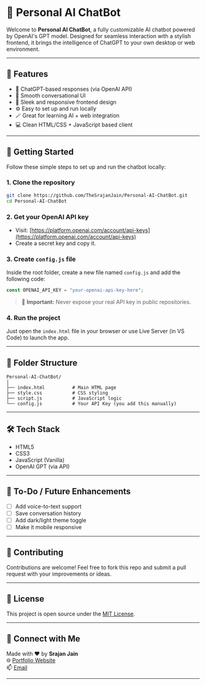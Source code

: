 # 🤖 Personal AI ChatBot

Welcome to **Personal AI ChatBot**, a fully customizable AI chatbot powered by OpenAI's GPT model. Designed for seamless interaction with a stylish frontend, it brings the intelligence of ChatGPT to your own desktop or web environment.

---

## 🌟 Features

- 🧠 ChatGPT-based responses (via OpenAI API)
- 💬 Smooth conversational UI
- 🎨 Sleek and responsive frontend design
- ⚙️ Easy to set up and run locally
- 🪄 Great for learning AI + web integration
- 💻 Clean HTML/CSS + JavaScript based client

---

## 🚀 Getting Started

Follow these simple steps to set up and run the chatbot locally:

### 1. Clone the repository

```bash
git clone https://github.com/TheSrajanJain/Personal-AI-ChatBot.git
cd Personal-AI-ChatBot
```

### 2. Get your OpenAI API key

- Visit: [https://platform.openai.com/account/api-keys](https://platform.openai.com/account/api-keys)
- Create a secret key and copy it.

### 3. Create `config.js` file

Inside the root folder, create a new file named `config.js` and add the following code:

```js
const OPENAI_API_KEY = "your-openai-api-key-here";
```

> 🔐 **Important:** Never expose your real API key in public repositories.

### 4. Run the project

Just open the `index.html` file in your browser or use Live Server (in VS Code) to launch the app.

---

## 📁 Folder Structure

```
Personal-AI-ChatBot/
│
├── index.html          # Main HTML page
├── style.css           # CSS styling
├── script.js           # JavaScript logic
└── config.js           # Your API Key (you add this manually)
```

---

## 🛠 Tech Stack

- HTML5
- CSS3
- JavaScript (Vanilla)
- OpenAI GPT (via API)

---

## 📌 To-Do / Future Enhancements

- [ ] Add voice-to-text support
- [ ] Save conversation history
- [ ] Add dark/light theme toggle
- [ ] Make it mobile responsive

---

## 🙌 Contributing

Contributions are welcome! Feel free to fork this repo and submit a pull request with your improvements or ideas.

---

## 📄 License

This project is open source under the [MIT License](LICENSE).

---

## 🤝 Connect with Me

Made with ❤️ by **Srajan Jain**  
🌐 [Portfolio Website](https://TheSrajanJain.github.io)  
📫 [Email](mailto:srajanjainbusiness@gmail.com)

---
